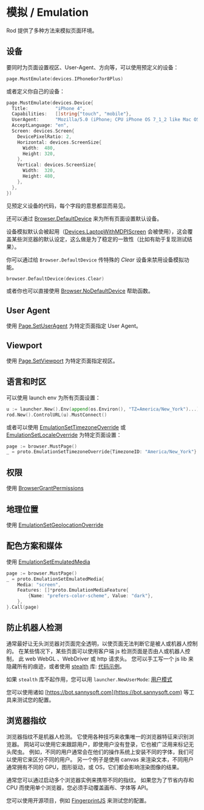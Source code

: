 # 模拟 / Emulation

Rod 提供了多种方法来模拟页面环境。

## 设备

要同时为页面设置视区、User-Agent、方向等，可以使用预定义的设备：

```go
page.MustEmulate(devices.IPhone6or7or8Plus)
```

或者定义你自己的设备：

```go
page.MustEmulate(devices.Device{
  Title:          "iPhone 4",
  Capabilities:   []string{"touch", "mobile"},
  UserAgent:      "Mozilla/5.0 (iPhone; CPU iPhone OS 7_1_2 like Mac OS X)",
  AcceptLanguage: "en",
  Screen: devices.Screen{
    DevicePixelRatio: 2,
    Horizontal: devices.ScreenSize{
      Width:  480,
      Height: 320,
    },
    Vertical: devices.ScreenSize{
      Width:  320,
      Height: 480,
    },
  },
})
```

见预定义设备的代码，每个字段的意思都显而易见。

还可以通过 [Browser.DefaultDevice](https://pkg.go.dev/github.com/go-rod/rod#Browser.DefaultDevice) 来为所有页面设置默认设备。

设备模拟默认会被起用（[Devices.LaptopWithMDPIScreen](https://github.com/go-rod/rod/blob/bc44c39c9b4352c15d00bef6f6a1071205d2c388/lib/devices/list.go#L616) 会被使用），这会覆盖某些浏览器的默认设定，这么做是为了稳定的一致性（比如有助于复现测试结果）。

你可以通过给 `Browser.DefaultDevice` 传特殊的 _Clear_ 设备来禁用设备模拟功能。

```go
browser.DefaultDevice(devices.Clear)
```

或者你也可以直接使用 [Browser.NoDefaultDevice](https://pkg.go.dev/github.com/go-rod/rod#Browser.NoDefaultDevice) 帮助函数。

## User Agent

使用 [Page.SetUserAgent](https://pkg.go.dev/github.com/go-rod/rod#Page.SetUserAgent) 为特定页面指定 User Agent。

## Viewport

使用 [Page.SetViewport](https://pkg.go.dev/github.com/go-rod/rod#Page.SetViewport) 为特定页面指定视区。

## 语言和时区

可以使用 launch env 为所有页面设置：

```go
u := launcher.New().Env(append(os.Environ(), "TZ=America/New_York")...).MustLaunch()
rod.New().ControlURL(u).MustConnect()
```

或者可以使用 [EmulationSetTimezoneOverride](https://pkg.go.dev/github.com/go-rod/rod/lib/proto#EmulationSetTimezoneOverride) 或 [EmulationSetLocaleOverride](https://pkg.go.dev/github.com/go-rod/rod/lib/proto#EmulationSetLocaleOverride) 为特定页面设置：

```go
page := browser.MustPage()
_ = proto.EmulationSetTimezoneOverride{TimezoneID: "America/New_York"}.Call(page)
```

## 权限

使用 [BrowserGrantPermissions](https://pkg.go.dev/github.com/go-rod/rod/lib/proto#BrowserGrantPermissions)

## 地理位置

使用 [EmulationSetGeolocationOverride](https://pkg.go.dev/github.com/go-rod/rod/lib/proto#EmulationSetGeolocationOverride)

## 配色方案和媒体

使用 [EmulationSetEmulatedMedia](https://pkg.go.dev/github.com/go-rod/rod/lib/proto#EmulationSetEmulatedMedia)

```go
page := browser.MustPage()
_ = proto.EmulationSetEmulatedMedia{
    Media: "screen",
    Features: []*proto.EmulationMediaFeature{
        {Name: "prefers-color-scheme", Value: "dark"},
    },
}.Call(page)
```

## 防止机器人检测

通常最好让无头浏览器对页面完全透明，以使页面无法判断它是被人或机器人控制的。 在某些情况下，某些页面可以使用客户端 js 检测页面是否由人或机器人控制， 此 web WebGL 、WebDriver 或 http 请求头。 您可以手工写一个 js lib 来隐藏所有的痕迹，或者使用 [stealth](https://github.com/go-rod/stealth) 库: [代码示例](https://github.com/go-rod/stealth/blob/master/examples_test.go)。

如果 `stealth` 库不起作用，您可以用 `launcher.NewUserMode`: [用户模式](custom-launch.md?id=user-mode)

您可以使用诸如 [https://bot.sannysoft.com](https://bot.sannysoft.com) 等工具来测试您的配置。

## 浏览器指纹

浏览器指纹不是机器人检测。 它使用各种技巧来收集唯一的浏览器特征来识别浏览器。 网站可以使用它来跟踪用户，即使用户没有登录，它也被广泛用来标记无头爬虫。 例如，不同的用户通常会在他们的操作系统上安装不同的字体，我们可以使用它来区分不同的用户。 另一个例子是使用 canvas 来渲染文本，不同用户通常拥有不同的 GPU，图形驱动，或 OS，它们都会影响渲染图像的结果。

通常您可以通过启动多个浏览器实例来携带不同的指纹。 如果您为了节省内存和 CPU 而使用单个浏览器，您必须手动覆盖画布、字体等 API。

您可以使用开源项目，例如 [FingerprintJS](https://github.com/fingerprintjs/fingerprintjs/) 来测试您的配置。
